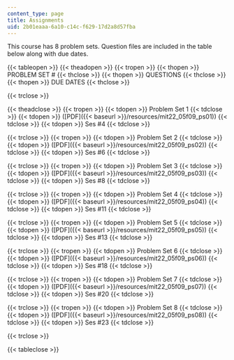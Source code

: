 ```yaml
---
content_type: page
title: Assignments
uid: 2b01eaaa-6a10-c14c-f629-17d2a8d57fba
---
```


This course has 8 problem sets. Question files are included in the table below along with due dates.

{{< tableopen >}}
{{< theadopen >}}
{{< tropen >}}
{{< thopen >}}
PROBLEM SET #
{{< thclose >}}
{{< thopen >}}
QUESTIONS
{{< thclose >}}
{{< thopen >}}
DUE DATES
{{< thclose >}}

{{< trclose >}}

{{< theadclose >}}
{{< tropen >}}
{{< tdopen >}}
Problem Set 1
{{< tdclose >}}
{{< tdopen >}}
([PDF]({{< baseurl >}}/resources/mit22_05f09_ps01))
{{< tdclose >}}
{{< tdopen >}}
Ses #4
{{< tdclose >}}

{{< trclose >}}
{{< tropen >}}
{{< tdopen >}}
Problem Set 2
{{< tdclose >}}
{{< tdopen >}}
([PDF]({{< baseurl >}}/resources/mit22_05f09_ps02))
{{< tdclose >}}
{{< tdopen >}}
Ses #6
{{< tdclose >}}

{{< trclose >}}
{{< tropen >}}
{{< tdopen >}}
Problem Set 3
{{< tdclose >}}
{{< tdopen >}}
([PDF]({{< baseurl >}}/resources/mit22_05f09_ps03))
{{< tdclose >}}
{{< tdopen >}}
Ses #8
{{< tdclose >}}

{{< trclose >}}
{{< tropen >}}
{{< tdopen >}}
Problem Set 4
{{< tdclose >}}
{{< tdopen >}}
([PDF]({{< baseurl >}}/resources/mit22_05f09_ps04))
{{< tdclose >}}
{{< tdopen >}}
Ses #11
{{< tdclose >}}

{{< trclose >}}
{{< tropen >}}
{{< tdopen >}}
Problem Set 5
{{< tdclose >}}
{{< tdopen >}}
([PDF]({{< baseurl >}}/resources/mit22_05f09_ps05))
{{< tdclose >}}
{{< tdopen >}}
Ses #13
{{< tdclose >}}

{{< trclose >}}
{{< tropen >}}
{{< tdopen >}}
Problem Set 6
{{< tdclose >}}
{{< tdopen >}}
([PDF]({{< baseurl >}}/resources/mit22_05f09_ps06))
{{< tdclose >}}
{{< tdopen >}}
Ses #18
{{< tdclose >}}

{{< trclose >}}
{{< tropen >}}
{{< tdopen >}}
Problem Set 7
{{< tdclose >}}
{{< tdopen >}}
([PDF]({{< baseurl >}}/resources/mit22_05f09_ps07))
{{< tdclose >}}
{{< tdopen >}}
Ses #20
{{< tdclose >}}

{{< trclose >}}
{{< tropen >}}
{{< tdopen >}}
Problem Set 8
{{< tdclose >}}
{{< tdopen >}}
([PDF]({{< baseurl >}}/resources/mit22_05f09_ps08))
{{< tdclose >}}
{{< tdopen >}}
Ses #23
{{< tdclose >}}

{{< trclose >}}

{{< tableclose >}}
